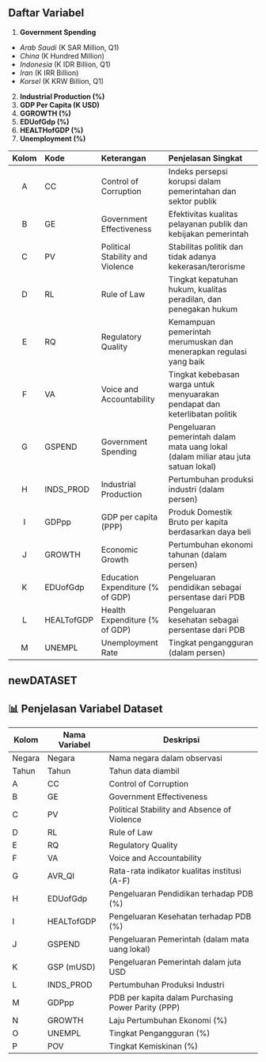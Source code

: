 ## Daftar Variabel
1. **Government Spending** 
- *Arab Saudi* (K SAR Million, Q1)
- *China* (K Hundred Million)
- *Indonesia* (K IDR Billion, Q1)
- *Iran* (K IRR Billion)
- *Korsel* (K KRW Billion, Q1)
2. **Industrial Production (%)**
3. **GDP Per Capita (K USD)**
4. **GGROWTH (%)**
5. **EDUofGdp (%)**
6. **HEALTHofGDP (%)**
7. **Unemployment (%)**

| Kolom | Kode      | Keterangan                         | Penjelasan Singkat                                                                 |
|:-----:|:----------|:-----------------------------------|:------------------------------------------------------------------------------------|
| A     | CC        | Control of Corruption              | Indeks persepsi korupsi dalam pemerintahan dan sektor publik                       |
| B     | GE        | Government Effectiveness           | Efektivitas kualitas pelayanan publik dan kebijakan pemerintah                     |
| C     | PV        | Political Stability and Violence   | Stabilitas politik dan tidak adanya kekerasan/terorisme                            |
| D     | RL        | Rule of Law                        | Tingkat kepatuhan hukum, kualitas peradilan, dan penegakan hukum                   |
| E     | RQ        | Regulatory Quality                 | Kemampuan pemerintah merumuskan dan menerapkan regulasi yang baik                  |
| F     | VA        | Voice and Accountability           | Tingkat kebebasan warga untuk menyuarakan pendapat dan keterlibatan politik        |
| G     | GSPEND    | Government Spending                | Pengeluaran pemerintah dalam mata uang lokal (dalam miliar atau juta satuan lokal) |
| H     | INDS_PROD | Industrial Production              | Pertumbuhan produksi industri (dalam persen)                                       |
| I     | GDPpp     | GDP per capita (PPP)               | Produk Domestik Bruto per kapita berdasarkan daya beli                            |
| J     | GROWTH    | Economic Growth                    | Pertumbuhan ekonomi tahunan (dalam persen)                                         |
| K     | EDUofGdp  | Education Expenditure (% of GDP)   | Pengeluaran pendidikan sebagai persentase dari PDB                                 |
| L     | HEALTofGDP| Health Expenditure (% of GDP)      | Pengeluaran kesehatan sebagai persentase dari PDB                                  |
| M     | UNEMPL    | Unemployment Rate                  | Tingkat pengangguran (dalam persen)                                                |

## newDATASET
## 📊 Penjelasan Variabel Dataset

| Kolom | Nama Variabel | Deskripsi                                               |
|-------|----------------|----------------------------------------------------------|
| Negara | Negara         | Nama negara dalam observasi                            |
| Tahun  | Tahun          | Tahun data diambil                                     |
| A      | CC             | Control of Corruption                                  |
| B      | GE             | Government Effectiveness                               |
| C      | PV             | Political Stability and Absence of Violence            |
| D      | RL             | Rule of Law                                            |
| E      | RQ             | Regulatory Quality                                     |
| F      | VA             | Voice and Accountability                               |
| G      | AVR_QI         | Rata-rata indikator kualitas institusi (A-F)           |
| H      | EDUofGdp       | Pengeluaran Pendidikan terhadap PDB (%)                |
| I      | HEALTofGDP     | Pengeluaran Kesehatan terhadap PDB (%)                 |
| J      | GSPEND         | Pengeluaran Pemerintah (dalam mata uang lokal)         |
| K      | GSP (mUSD)     | Pengeluaran Pemerintah dalam juta USD                  |
| L      | INDS_PROD      | Pertumbuhan Produksi Industri                          |
| M      | GDPpp          | PDB per kapita dalam Purchasing Power Parity (PPP)     |
| N      | GROWTH         | Laju Pertumbuhan Ekonomi (%)                           |
| O      | UNEMPL         | Tingkat Pengangguran (%)                               |
| P      | POV            | Tingkat Kemiskinan (%)                                 |
